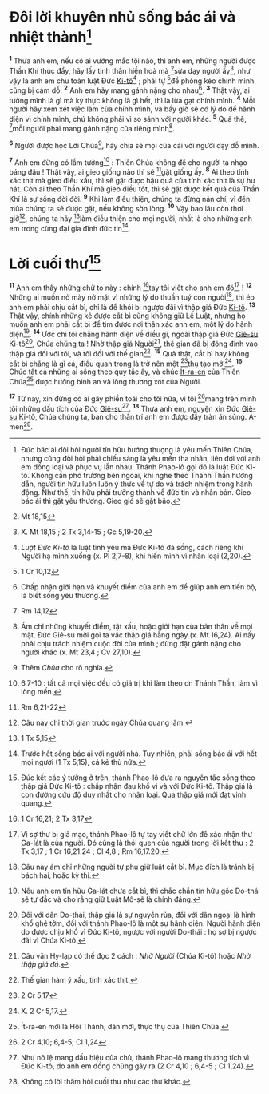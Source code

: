 # Đôi lời khuyên nhủ sống bác ái và nhiệt thành[^1-d64b7f9c-d3fe-4a76-b56e-3e6c245d5798]
<sup><b>1</b></sup> Thưa anh em, nếu có ai vướng mắc tội nào, thì anh em, những người được Thần Khí thúc đẩy, hãy lấy tinh thần hiền hoà mà [^1@-d64b7f9c-d3fe-4a76-b56e-3e6c245d5798]sửa dạy người ấy[^2-d64b7f9c-d3fe-4a76-b56e-3e6c245d5798], như vậy là anh em chu toàn luật Đức [Ki-tô]()[^3-d64b7f9c-d3fe-4a76-b56e-3e6c245d5798] ; phải tự [^2@-d64b7f9c-d3fe-4a76-b56e-3e6c245d5798]đề phòng kẻo chính mình cũng bị cám dỗ. <sup><b>2</b></sup> Anh em hãy mang gánh nặng cho nhau[^4-d64b7f9c-d3fe-4a76-b56e-3e6c245d5798]. <sup><b>3</b></sup> Thật vậy, ai tưởng mình là gì mà kỳ thực không là gì hết, thì là lừa gạt chính mình. <sup><b>4</b></sup> Mỗi người hãy xem xét việc làm của chính mình, và bấy giờ sẽ có lý do để hãnh diện vì chính mình, chứ không phải vì so sánh với người khác. <sup><b>5</b></sup> Quả thế, [^3@-d64b7f9c-d3fe-4a76-b56e-3e6c245d5798]mỗi người phải mang gánh nặng của riêng mình[^5-d64b7f9c-d3fe-4a76-b56e-3e6c245d5798].

<sup><b>6</b></sup> Người được học Lời Chúa[^6-d64b7f9c-d3fe-4a76-b56e-3e6c245d5798], hãy chia sẻ mọi của cải với người dạy dỗ mình.

<sup><b>7</b></sup> Anh em đừng có lầm tưởng[^7-d64b7f9c-d3fe-4a76-b56e-3e6c245d5798] : Thiên Chúa không để cho người ta nhạo báng đâu ! Thật vậy, ai gieo giống nào thì sẽ [^4@-d64b7f9c-d3fe-4a76-b56e-3e6c245d5798]gặt giống ấy. <sup><b>8</b></sup> Ai theo tính xác thịt mà gieo điều xấu, thì sẽ gặt được hậu quả của tính xác thịt là sự hư nát. Còn ai theo Thần Khí mà gieo điều tốt, thì sẽ gặt được kết quả của Thần Khí là sự sống đời đời. <sup><b>9</b></sup> Khi làm điều thiện, chúng ta đừng nản chí, vì đến mùa chúng ta sẽ được gặt, nếu không sờn lòng. <sup><b>10</b></sup> Vậy bao lâu còn thời giờ[^8-d64b7f9c-d3fe-4a76-b56e-3e6c245d5798], chúng ta hãy [^5@-d64b7f9c-d3fe-4a76-b56e-3e6c245d5798]làm điều thiện cho mọi người, nhất là cho những anh em trong cùng đại gia đình đức tin[^9-d64b7f9c-d3fe-4a76-b56e-3e6c245d5798].


# Lời cuối thư[^10-d64b7f9c-d3fe-4a76-b56e-3e6c245d5798]
<sup><b>11</b></sup> Anh em thấy những chữ to này : chính [^6@-d64b7f9c-d3fe-4a76-b56e-3e6c245d5798]tay tôi viết cho anh em đó[^11-d64b7f9c-d3fe-4a76-b56e-3e6c245d5798] ! <sup><b>12</b></sup> Những ai muốn nở mày nở mặt vì những lý do thuần tuý con người[^12-d64b7f9c-d3fe-4a76-b56e-3e6c245d5798], thì ép anh em phải chịu cắt bì, chỉ là để khỏi bị ngược đãi vì thập giá Đức [Ki-tô](). <sup><b>13</b></sup> Thật vậy, chính những kẻ được cắt bì cũng không giữ Lề Luật, nhưng họ muốn anh em phải cắt bì để tìm được nơi thân xác anh em, một lý do hãnh diện[^13-d64b7f9c-d3fe-4a76-b56e-3e6c245d5798]. <sup><b>14</b></sup> Ước chi tôi chẳng hãnh diện về điều gì, ngoài thập giá Đức [Giê-su]() Ki-tô[^14-d64b7f9c-d3fe-4a76-b56e-3e6c245d5798], Chúa chúng ta ! Nhờ thập giá Người[^15-d64b7f9c-d3fe-4a76-b56e-3e6c245d5798], thế gian đã bị đóng đinh vào thập giá đối với tôi, và tôi đối với thế gian[^16-d64b7f9c-d3fe-4a76-b56e-3e6c245d5798]. <sup><b>15</b></sup> Quả thật, cắt bì hay không cắt bì chẳng là gì cả, điều quan trọng là trở nên một [^7@-d64b7f9c-d3fe-4a76-b56e-3e6c245d5798]thụ tạo mới[^17-d64b7f9c-d3fe-4a76-b56e-3e6c245d5798]. <sup><b>16</b></sup> Chúc tất cả những ai sống theo quy tắc ấy, và chúc [Ít-ra-en]() của Thiên Chúa[^18-d64b7f9c-d3fe-4a76-b56e-3e6c245d5798] được hưởng bình an và lòng thương xót của Người.

<sup><b>17</b></sup> Từ nay, xin đừng có ai gây phiền toái cho tôi nữa, vì tôi [^8@-d64b7f9c-d3fe-4a76-b56e-3e6c245d5798]mang trên mình tôi những dấu tích của Đức [Giê-su]()[^19-d64b7f9c-d3fe-4a76-b56e-3e6c245d5798]. <sup><b>18</b></sup> Thưa anh em, nguyện xin Đức [Giê-su]() Ki-tô, Chúa chúng ta, ban cho thần trí anh em được đầy tràn ân sủng. A-men[^20-d64b7f9c-d3fe-4a76-b56e-3e6c245d5798].

[^1-d64b7f9c-d3fe-4a76-b56e-3e6c245d5798]: Đức bác ái đòi hỏi người tín hữu hướng thượng là yêu mến Thiên Chúa, nhưng cũng đòi hỏi phải chiếu sáng là yêu mến tha nhân, liên đới với anh em đồng loại và phục vụ lẫn nhau. Thánh Phao-lô gọi đó là luật Đức Ki-tô. Không cần phô trương bên ngoài, khi nghe theo Thánh Thần hướng dẫn, người tín hữu luôn luôn ý thức về tự do và trách nhiệm trong hành động. Như thế, tín hữu phải trưởng thành về đức tin và nhân bản. Gieo bác ái thì gặt yêu thương. Gieo gió sẽ gặt bão.
[^2-d64b7f9c-d3fe-4a76-b56e-3e6c245d5798]: X. Mt 18,15 ; 2 Tx 3,14-15 ; Gc 5,19-20.
[^3-d64b7f9c-d3fe-4a76-b56e-3e6c245d5798]: *Luật Đức Ki-tô* là luật tình yêu mà Đức Ki-tô đã sống, cách riêng khi Người hạ mình xuống (x. Pl 2,7-8), khi hiến mình vì nhân loại (2,20).
[^4-d64b7f9c-d3fe-4a76-b56e-3e6c245d5798]: Chấp nhận giới hạn và khuyết điểm của anh em để giúp anh em tiến bộ, là biết sống yêu thương.
[^5-d64b7f9c-d3fe-4a76-b56e-3e6c245d5798]: Ám chỉ những khuyết điểm, tật xấu, hoặc giới hạn của bản thân về mọi mặt. Đức Giê-su mời gọi ta vác thập giá hằng ngày (x. Mt 16,24). Ai nấy phải chịu trách nhiệm cuộc đời của mình ; đừng đặt gánh nặng cho người khác (x. Mt 23,4 ; Cv 27,10).
[^6-d64b7f9c-d3fe-4a76-b56e-3e6c245d5798]: Thêm *Chúa* cho rõ nghĩa.
[^7-d64b7f9c-d3fe-4a76-b56e-3e6c245d5798]: 6,7-10 : tất cả mọi việc đều có giá trị khi làm theo ơn Thánh Thần, làm vì lòng mến.
[^8-d64b7f9c-d3fe-4a76-b56e-3e6c245d5798]: Câu này chỉ thời gian trước ngày Chúa quang lâm.
[^9-d64b7f9c-d3fe-4a76-b56e-3e6c245d5798]: Trước hết sống bác ái với người nhà. Tuy nhiên, phải sống bác ái với hết mọi người (1 Tx 5,15), cả kẻ thù nữa.
[^10-d64b7f9c-d3fe-4a76-b56e-3e6c245d5798]: Đúc kết các ý tưởng ở trên, thánh Phao-lô đưa ra nguyên tắc sống theo thập giá Đức Ki-tô : chấp nhận đau khổ vì và với Đức Ki-tô. Thập giá là con đường cứu độ duy nhất cho nhân loại. Qua thập giá mới đạt vinh quang.
[^11-d64b7f9c-d3fe-4a76-b56e-3e6c245d5798]: Vì sợ thư bị giả mạo, thánh Phao-lô tự tay viết chữ lớn để xác nhận thư Ga-lát là của người. Đó cũng là thói quen của người trong lời kết thư : 2 Tx 3,17 ; 1 Cr 16,21.24 ; Cl 4,8 ; Rm 16,17.20.
[^12-d64b7f9c-d3fe-4a76-b56e-3e6c245d5798]: Câu này ám chỉ những người tự phụ giữ luật cắt bì. Mục đích là tránh bị bách hại, hoặc kỳ thị.
[^13-d64b7f9c-d3fe-4a76-b56e-3e6c245d5798]: Nếu anh em tín hữu Ga-lát chưa cắt bì, thì chắc chắn tín hữu gốc Do-thái sẽ tự đắc và cho rằng giữ Luật Mô-sê là chính đáng.
[^14-d64b7f9c-d3fe-4a76-b56e-3e6c245d5798]: Đối với dân Do-thái, thập giá là sự nguyền rủa, đối với dân ngoại là hình khổ ghê tởm, đối với thánh Phao-lô là một sự hãnh diện. Người hãnh diện do được chịu khổ vì Đức Ki-tô, ngược với người Do-thái : họ sợ bị ngược đãi vì Chúa Ki-tô.
[^15-d64b7f9c-d3fe-4a76-b56e-3e6c245d5798]: Câu văn Hy-lạp có thể đọc 2 cách : *Nhờ Người* (Chúa Ki-tô) hoặc *Nhờ thập giá đó*.
[^16-d64b7f9c-d3fe-4a76-b56e-3e6c245d5798]: Thế gian hàm ý xấu, tính xác thịt.
[^17-d64b7f9c-d3fe-4a76-b56e-3e6c245d5798]: X. 2 Cr 5,17.
[^18-d64b7f9c-d3fe-4a76-b56e-3e6c245d5798]: Ít-ra-en mới là Hội Thánh, dân mới, thực thụ của Thiên Chúa.
[^19-d64b7f9c-d3fe-4a76-b56e-3e6c245d5798]: Như nô lệ mang dấu hiệu của chủ, thánh Phao-lô mang thương tích vì Đức Ki-tô, do anh em đồng chủng gây ra (2 Cr 4,10 ; 6,4-5 ; Cl 1,24).
[^20-d64b7f9c-d3fe-4a76-b56e-3e6c245d5798]: Không có lời thăm hỏi cuối thư như các thư khác.
[^1@-d64b7f9c-d3fe-4a76-b56e-3e6c245d5798]: Mt 18,15
[^2@-d64b7f9c-d3fe-4a76-b56e-3e6c245d5798]: 1 Cr 10,12
[^3@-d64b7f9c-d3fe-4a76-b56e-3e6c245d5798]: Rm 14,12
[^4@-d64b7f9c-d3fe-4a76-b56e-3e6c245d5798]: Rm 6,21-22
[^5@-d64b7f9c-d3fe-4a76-b56e-3e6c245d5798]: 1 Tx 5,15
[^6@-d64b7f9c-d3fe-4a76-b56e-3e6c245d5798]: 1 Cr 16,21; 2 Tx 3,17
[^7@-d64b7f9c-d3fe-4a76-b56e-3e6c245d5798]: 2 Cr 5,17
[^8@-d64b7f9c-d3fe-4a76-b56e-3e6c245d5798]: 2 Cr 4,10; 6,4-5; Cl 1,24